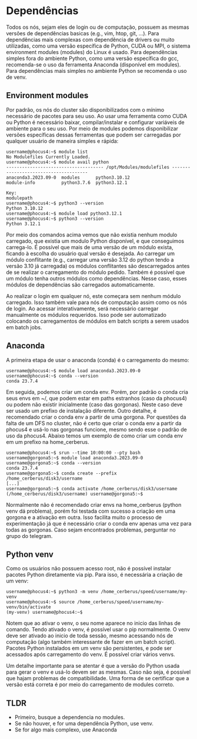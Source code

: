 # Dependências

Todos os nós, sejam eles de login ou de computação, possuem as mesmas versões de dependências basicas (e.g., vim, htop, git, ...). Para dependências mais complexas com dependência de drivers ou muito utilizadas, como uma versão específica de Python, CUDA ou MPI, o sistema environment modules (modules) do Linux é usado. Para dependências simples fora do ambiente Python, como uma versão específica do gcc, recomenda-se o uso da ferramenta Anaconda (disponível em modules). Para dependências mais simples no ambiente Python se recomenda o uso de venv.

## Environment modules

Por padrão, os nós do cluster são disponibilizados com o mínimo necessário de pacotes para seu uso. Ao usar uma ferramenta como CUDA ou Python é necessário baixar, compilar/instalar e configurar variáveis de ambiente para o seu uso. Por meio de modules podemos disponibilizar versões específicas dessas ferramentas que podem ser carregadas por qualquer usuário de maneira simples e rápida:

```comand
username@phocus4:~$ module list
No Modulefiles Currently Loaded.
username@phocus4:~$ module avail python
------------------------------------- /opt/Modules/modulefiles --------------------------------------
anaconda3.2023.09-0  modules      python3.10.12  
module-info          python3.7.6  python3.12.1  

Key:
modulepath  
username@phocus4:~$ python3 --version
Python 3.10.12
username@phocus4:~$ module load python3.12.1 
username@phocus4:~$ python3 --version
Python 3.12.1
```

Por meio dos comandos acima vemos que não existia nenhum modulo carregado, que existia um modulo Python disponível, e que conseguimos carrega-lo. É possível que mais de uma versão de um módulo exista, ficando à escolha do usuário qual versão é desejada. Ao carregar um módulo conflitante (e.g., carregar uma versão 3.12 do python tendo a versão 3.10 já carregada) os módulos conflitantes são descarregados antes de se realizar o carregamento do módulo pedido. Também é possível que um módulo tenha outros módulos como dependências. Nesse caso, esses módulos de dependências são carregados automaticamente.

Ao realizar o login em qualquer nó, este começara sem nenhum módulo carregado. Isso também vale para nós de computação assim como os nós de login. Ao acessar interativamente, será necessário carregar manualmente os módulos requeridos. Isso pode ser automatizado colocando os carregamentos de módulos em batch scripts a serem usados em batch jobs.

## Anaconda

A primeira etapa de usar o anaconda (conda) é o carregamento do mesmo:

```comand
username@phocus4:~$ module load anaconda3.2023.09-0 
username@phocus4:~$ conda --version
conda 23.7.4
```

Em seguida, podemos criar um conda env. Porém, por padrão o conda cria seus envs em ~/, que podem estar em paths estranhos (caso da phocus4) ou podem não existir inicialmente (caso das gorgonas). Neste caso deve ser usado um prefixo de instalação diferente. Outro detalhe, é recomendado criar o conda env a partir de uma gorgona. Por questões da falta de um DFS no cluster, não é certo que criar o conda env a partir da phocus4 e usá-lo nas gorgonas funcione, mesmo sendo esse o padrão de uso da phocus4. Abaixo temos um exemplo de como criar um conda env em um prefixo na home_cerberus.

```comand
username@phocus4:~$ srun --time 10:00:00 --pty bash
username@gorgona5:~$ module load anaconda3.2023.09-0 
username@gorgona5:~$ conda --version
conda 23.7.4
username@gorgona5:~$ conda create --prefix /home_cerberus/disk3/username
[...]
username@gorgona5:~$ conda activate /home_cerberus/disk3/username
(/home_cerberus/disk3/username) username@gorgona5:~$
```

Normalmente não é recomendado criar envs na home_cerberus (python venv dá problema), porém foi testada com sucesso a criação em uma gorgona e a ativação em outra. Isso facilita muito o processo de experimentação já que é necessário criar o conda env apenas uma vez para todas as gorgonas. Caso sejam encontrados problemas, perguntar no grupo do telegram.

## Python venv

Como os usuários não possuem acesso root, não é possível instalar pacotes Python diretamente via pip. Para isso, é necessária a criação de um venv:

```comand
username@phocus4:~$ python3 -m venv /home_cerberus/speed/username/my-venv
username@phocus4:~$ source /home_cerberus/speed/username/my-venv/bin/activate
(my-venv) username@phocus4:~$
```

Notem que ao ativar o venv, o seu nome aparece no inicio das linhas de comando. Tendo ativado o venv, é possível usar o pip normalmente. O venv deve ser ativado ao inicio de toda sessão, mesmo acessando nós de computação (algo também interessante de fazer em um batch script). Pacotes Python instalados em um venv são persistentes, e pode ser acessados após carregamento do venv. É possível criar vários venvs.

Um detalhe importante para se atentar é que a versão do Python usada para gerar o venv e usá-lo  devem ser as mesmas. Caso não seja, é possível que hajam problemas de compatibilidade. Uma forma de se certificar que a versão está correta é por meio do carregamento de modules correto.

## TLDR
 - Primeiro, busque a dependencia no modules.
 - Se não houver, e for uma dependência Python, use venv.
 - Se for algo mais complexo, use Anaconda
